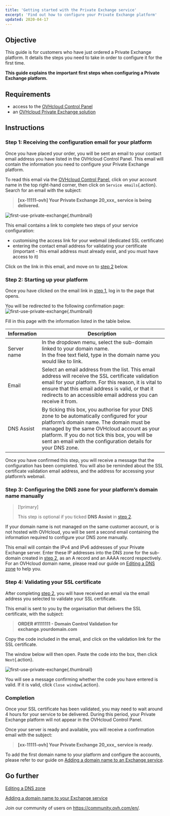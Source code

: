 ```yaml
---
title: 'Getting started with the Private Exchange service'
excerpt: 'Find out how to configure your Private Exchange platform'
updated: 2020-04-17
---
```


## Objective

This guide is for customers who have just ordered a Private Exchange platform. It details the steps you need to take in order to configure it for the first time.

**This guide explains the important first steps when configuring a Private Exchange platform.**

## Requirements

- access to the [OVHcloud Control Panel](https://www.ovh.com/auth/?action=gotomanager&from=https://www.ovh.ie/&ovhSubsidiary=ie)
- an [OVHcloud Private Exchange solution](https://www.ovhcloud.com/en-ie/emails/private-exchange/)

## Instructions

### Step 1: Receiving the configuration email for your platform

Once you have placed your order, you will be sent an email to your contact email address you have listed in the OVHcloud Control Panel. This email will contain the information you need to configure your Private Exchange platform. 

To read this email via the [OVHcloud Control Panel](https://www.ovh.com/auth/?action=gotomanager&from=https://www.ovh.ie/&ovhSubsidiary=ie), click on your account name in the top right-hand corner, then click on `Service emails`{.action}. Search for an email with the subject:

> **\[xx-11111-ovh] Your Private Exchange 20_xxx_ service is being delivered.**

![first-use-private-exchange](images/first-use-private-exchange-01.png){.thumbnail}

This email contains a link to complete two steps of your service configuration:

- customising the access link for your webmail (dedicated SSL certificate)
- entering the contact email address for validating your certificate (important - this email address must already exist, and you must have access to it)

Click on the link in this email, and move on to [step 2](./#step-2-starting-up-your-platform) below.

### Step 2: Starting up your platform

Once you have clicked on the email link in [step 1](./#step-1-receiving-the-configuration-email-for-your-platform), log in to the page that opens.

You will be redirected to the following confirmation page:
![first-use-private-exchange](images/first-use-private-exchange-02.png){.thumbnail}

Fill in this page with the information listed in the table below.

| Information          	| Description                                                                                                                                                                                                                             	|
|----------------------	|-----------------------------------------------------------------------------------------------------------------------------------------------------------------------------------------------------------------------------------------	|
| Server name 	| In the dropdown menu, select the sub-domain linked to your domain name. <br> In the free text field, type in the domain name you would like to link.                                                                   	|
| Email               	| Select an email address from the list. This email address will receive the SSL certificate validation email for your platform. For this reason, it is vital to ensure that this email address is valid, or that it redirects to an accessible email address you can receive it from.
| DNS Assist           	| By ticking this box, you authorise for your DNS zone to be automatically configured for your platform’s domain name. The domain must be managed by the same OVHcloud account as your platform. If you do not tick this box, you will be sent an email with the configuration details for your DNS zone. 	|

Once you have confirmed this step, you will receive a message that the configuration has been completed. You will also be reminded about the SSL certificate validation email address, and the address for accessing your platform’s webmail.

### Step 3: Configuring the DNS zone for your platform’s domain name manually

> [!primary]
>
> This step is optional if you ticked **DNS Assist** in [step 2](./#step-2-starting-up-your-platform).
> 

If your domain name is not managed on the same customer account, or is not hosted with OVHcloud, you will be sent a second email containing the information required to configure your DNS zone manually.

This email will contain the IPv4 and IPv6 addresses of your Private Exchange server. Enter these IP addresses into the DNS zone for the sub-domain created in [step 2](./#step-2-starting-up-your-platform), as an A record and an AAAA record respectively. For an OVHcloud domain name, please read our guide on [Editing a DNS zone](/pages/web_cloud/domains/dns_zone_edit) to help you.

### Step 4: Validating your SSL certificate

After completing [step 2](./#step-2-starting-up-your-platform), you will have received an email via the email address you selected to validate your SSL certificate.

This email is sent to you by the organisation that delivers the SSL certificate, with the subject:

> **ORDER #1111111 - Domain Control Validation for exchange.yourdomain.com**

Copy the code included in the email, and click on the validation link for the SSL certificate.

The window below will then open. Paste the code into the box, then click `Next`{.action}.

![first-use-private-exchange](images/first-use-private-exchange-03.png){.thumbnail}

You will see a message confirming whether the code you have entered is valid. If it is valid, click `Close window`{.action}.

### Completion

Once your SSL certificate has been validated, you may need to wait around 4 hours for your service to be delivered. During this period, your Private Exchange platform will not appear in the OVHcloud Control Panel.

Once your server is ready and available, you will receive a confirmation email with the subject:

> **\[xx-11111-ovh] Your Private Exchange 20_xxx_ service is ready.**

To add the first domain name to your platform and configure the accounts, please refer to our guide on [Adding a domain name to an Exchange service](/pages/web_cloud/email_and_collaborative_solutions/microsoft_exchange/exchange_adding_domain). 

## Go further

[Editing a DNS zone](/pages/web_cloud/domains/dns_zone_edit)

[Adding a domain name to your Exchange service](/pages/web_cloud/email_and_collaborative_solutions/microsoft_exchange/exchange_adding_domain) 

Join our community of users on <https://community.ovh.com/en/>.
